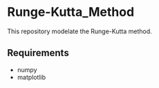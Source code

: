 # Runge-Kutta_Method
This repository modelate the Runge-Kutta method.

## Requirements 
- numpy
- matplotlib


